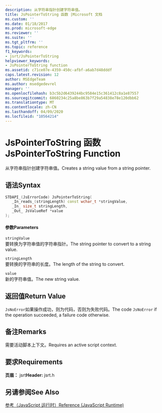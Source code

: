 ```yaml
---
description: 从字符串指针创建字符串值。
title: JsPointerToString 函数 |Microsoft 文档
ms.custom: ''
ms.date: 01/18/2017
ms.prod: microsoft-edge
ms.reviewer: ''
ms.suite: ''
ms.tgt_pltfrm: ''
ms.topic: reference
f1_keywords:
- jsrt/JsPointerToString
helpviewer_keywords:
- JsPointerToString function
ms.assetid: c71ce07e-4359-450c-afbf-a6ab7d48dddf
caps.latest.revision: 12
author: MSEdgeTeam
ms.author: msedgedevrel
manager: ''
ms.openlocfilehash: b3c5b2d6439244bc9584e15c361412c8a1e87557
ms.sourcegitcommit: 6860234c25a8be863b7f29a54838e78e120dbb62
ms.translationtype: MT
ms.contentlocale: zh-CN
ms.lasthandoff: 04/09/2020
ms.locfileid: "10564214"
---
```

# <span data-ttu-id="3edcb-103">JsPointerToString 函数</span><span class="sxs-lookup"><span data-stu-id="3edcb-103">JsPointerToString Function</span></span>
<span data-ttu-id="3edcb-104">从字符串指针创建字符串值。</span><span class="sxs-lookup"><span data-stu-id="3edcb-104">Creates a string value from a string pointer.</span></span>  
  
## <span data-ttu-id="3edcb-105">语法</span><span class="sxs-lookup"><span data-stu-id="3edcb-105">Syntax</span></span>  
  
```cpp  
STDAPI_(JsErrorCode) JsPointerToString(  
   _In_reads_(stringLength) const wchar_t *stringValue,  
   _In_ size_t stringLength,  
   _Out_ JsValueRef *value  
);  
```  
  
#### <span data-ttu-id="3edcb-106">参数</span><span class="sxs-lookup"><span data-stu-id="3edcb-106">Parameters</span></span>  
 `stringValue`  
 <span data-ttu-id="3edcb-107">要转换为字符串值的字符串指针。</span><span class="sxs-lookup"><span data-stu-id="3edcb-107">The string pointer to convert to a string value.</span></span>  
  
 `stringLength`  
 <span data-ttu-id="3edcb-108">要转换的字符串的长度。</span><span class="sxs-lookup"><span data-stu-id="3edcb-108">The length of the string to convert.</span></span>  
  
 `value`  
 <span data-ttu-id="3edcb-109">新的字符串值。</span><span class="sxs-lookup"><span data-stu-id="3edcb-109">The new string value.</span></span>  
  
## <span data-ttu-id="3edcb-110">返回值</span><span class="sxs-lookup"><span data-stu-id="3edcb-110">Return Value</span></span>  
 <span data-ttu-id="3edcb-111">`JsNoError`如果操作成功，则为代码，否则为失败代码。</span><span class="sxs-lookup"><span data-stu-id="3edcb-111">The code `JsNoError` if the operation succeeded, a failure code otherwise.</span></span>  
  
## <span data-ttu-id="3edcb-112">备注</span><span class="sxs-lookup"><span data-stu-id="3edcb-112">Remarks</span></span>  
 <span data-ttu-id="3edcb-113">需要活动脚本上下文。</span><span class="sxs-lookup"><span data-stu-id="3edcb-113">Requires an active script context.</span></span>  
  
## <span data-ttu-id="3edcb-114">要求</span><span class="sxs-lookup"><span data-stu-id="3edcb-114">Requirements</span></span>  
 <span data-ttu-id="3edcb-115">**页眉：** jsrt</span><span class="sxs-lookup"><span data-stu-id="3edcb-115">**Header:** jsrt.h</span></span>  
  
## <span data-ttu-id="3edcb-116">另请参阅</span><span class="sxs-lookup"><span data-stu-id="3edcb-116">See Also</span></span>  
 [<span data-ttu-id="3edcb-117">参考（JavaScript 运行时）</span><span class="sxs-lookup"><span data-stu-id="3edcb-117">Reference (JavaScript Runtime)</span></span>](../chakra-hosting/reference-javascript-runtime.md)